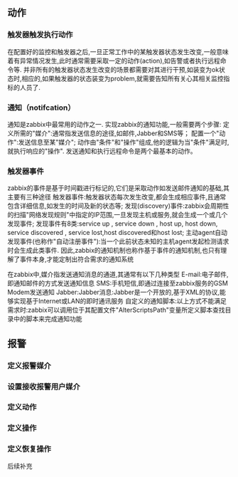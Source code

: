 ## 动作
### 触发器触发执行动作
在配置好的监控和触发器之后,一旦正常工作中的某触发器状态发生改变,一般意味着有异常情况发生,此时通常需要采取一定的动作(action),如告警或者执行远程命令等.
并非所有的触发器状态发生改变的场景都需要对其进行干预,如装变为ok状态时,相应的,如果触发器的状态装变为problem,就需要告知所有关心其相关监控指标的人员了.
### 通知（notifcation）
通知是zabbix中最常用的动作之一.
实现zabbix的通知功能,一般需要两个步骤:
定义所需的"媒介":通常指发送信息的途径,如邮件,Jabber和SMS等；
配置一个"动作":发送信息至某"媒介";
动作由"条件"和"操作"组成,他的逻辑为当"条件"满足时,就执行响应的"操作".
发送通知和执行远程命令是两个最基本的动作。
### 触发器事件
zabbix的事件是基于时间戳进行标记的,它们是采取动作如发送邮件通知的基础,其主要有三种途径
触发器事件:触发器状态每次发生改变,都会生成相应事件,且通常包含详细信息,如发生的时间及新的状态等;
发现(discovery)事件:zabbix会周期性的扫描"网络发现规则"中指定的IP范围,一旦发现主机或服务,就会生成一个或几个发现事件;
发现事件有8类:service up , service down , host up, host down, service discovered , service lost,host discovered和host lost;
主动agent自动发现事件(也称作"自动注册事件"):当一个此前状态未知的主机agent发起检测请求时会生成此类事件.
因此,zabbix的通知机制也称作基于事件的通知机制,也只有理解了事件本身,才能定制出符合需求的通知系统 

在zabbix中,媒介指发送通知消息的通道,其通常有以下几种类型
E-mail:电子邮件,即通知邮件的方式发送通知信息
SMS:手机短信,即通过连接至zabbix服务的GSM Modem发送通知
Jabber:Jabber消息:Jabber是一个开放的,基于XML的协议,能够实现基于Internet或LAN的即时通讯服务
自定义的通知脚本:以上方式不能满足需求时:zabbix可以调用位于其配置文件"AlterScriptsPath"变量所定义脚本查找目录中的脚本来完成通知功能
## 报警
### 定义报警媒介
### 设置接收报警用户媒介
### 定义动作
### 定义操作
### 定义恢复操作
后续补充


